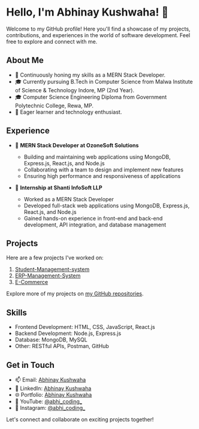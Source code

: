# Hello, I'm Abhinay Kushwaha! 👋

Welcome to my GitHub profile! Here you'll find a showcase of my projects, contributions, and experiences in the world of software development. Feel free to explore and connect with me.

## About Me

- 💼 Continuously honing my skills as a MERN Stack Developer.
- 🎓 Currently pursuing B.Tech in Computer Science from Malwa Institute of Science & Technology Indore, MP (2nd Year).
- 🎓 Computer Science Engineering Diploma from Government Polytechnic College, Rewa, MP.
- 🌱 Eager learner and technology enthusiast.

## Experience

- 💼 **MERN Stack Developer at OzoneSoft Solutions**
  - Building and maintaining web applications using MongoDB, Express.js, React.js, and Node.js
  - Collaborating with a team to design and implement new features
  - Ensuring high performance and responsiveness of applications

- 💼 **Internship at Shanti InfoSoft LLP**
  - Worked as a MERN Stack Developer
  - Developed full-stack web applications using MongoDB, Express.js, React.js, and Node.js
  - Gained hands-on experience in front-end and back-end development, API integration, and database management

## Projects

Here are a few projects I've worked on:

1. [Student-Management-system](link)
2. [ERP-Management-System](https://github.com/abhinay-kushwaha/ERP_management_System)
3. [E-Commerce](https://github.com/abhinay-kushwaha/E-Commerce-Test-React)

Explore more of my projects on [my GitHub repositories](https://github.com/abhinay-kushwaha).

## Skills

- Frontend Development: HTML, CSS, JavaScript, React.js
- Backend Development: Node.js, Express.js
- Database: MongoDB, MySQL
- Other: RESTful APIs, Postman, GitHub

## Get in Touch

- 📫 Email: [Abhinay Kushwaha](mailto:abhinayark0@gmail.com)
- 🔗 LinkedIn: [Abhinay Kushwaha](https://www.linkedin.com/in/abhinay-kushwaha-78b767285)
- 🌐 Portfolio: [Abhinay Kushwaha](https://portfolio-kappa-blue-17.vercel.app/)
- 🎥 YouTube: [@abhi_coding_](https://www.youtube.com/@abhi_coding_)
- 📸 Instagram: [@abhi_coding_](https://www.instagram.com/abhi_coding_?igsh=NDdsMGdncm1kdnEz)

Let's connect and collaborate on exciting projects together!

